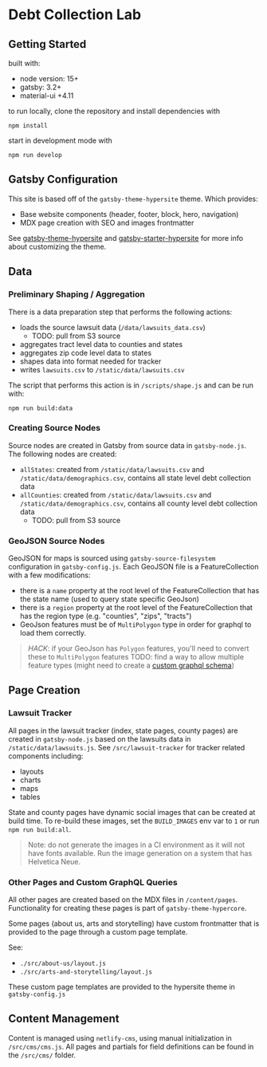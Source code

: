 # Debt Collection Lab

## Getting Started

built with:

- node version: 15+
- gatsby: 3.2+
- material-ui +4.11

to run locally, clone the repository and install dependencies with

```
npm install
```

start in development mode with

```
npm run develop
```

## Gatsby Configuration

This site is based off of the `gatsby-theme-hypersite` theme. Which provides:

- Base website components (header, footer, block, hero, navigation)
- MDX page creation with SEO and images frontmatter

See [gatsby-theme-hypersite](https://github.com/Hyperobjekt/gatsby-themes/tree/main/themes/gatsby-theme-hypersite) and [gatsby-starter-hypersite](https://github.com/Hyperobjekt/gatsby-themes/tree/main/starters/gatsby-starter-hypersite) for more info about customizing the theme.

## Data

### Preliminary Shaping / Aggregation

There is a data preparation step that performs the following actions:

- loads the source lawsuit data (`/data/lawsuits_data.csv`)
  - TODO: pull from S3 source
- aggregates tract level data to counties and states
- aggregates zip code level data to states
- shapes data into format needed for tracker
- writes `lawsuits.csv` to `/static/data/lawsuits.csv`

The script that performs this action is in `/scripts/shape.js` and can be run with:

```
npm run build:data
```

### Creating Source Nodes

Source nodes are created in Gatsby from source data in `gatsby-node.js`. The following nodes are created:

- `allStates`: created from `/static/data/lawsuits.csv` and `/static/data/demographics.csv`, contains all state level debt collection data
- `allCounties`: created from `/static/data/lawsuits.csv` and `/static/data/demographics.csv`, contains all county level debt collection data
  - TODO: pull from S3 source

### GeoJSON Source Nodes

GeoJSON for maps is sourced using `gatsby-source-filesystem` configuration in `gatsby-config.js`. Each GeoJSON file is a FeatureCollection with a few modifications:

- there is a `name` property at the root level of the FeatureCollection that has the state name (used to query state specific GeoJson)
- there is a `region` property at the root level of the FeatureCollection that has the region type (e.g. "counties", "zips", "tracts")
- GeoJson features must be of `MultiPolygon` type in order for graphql to load them correctly.

> _HACK_: if your GeoJson has `Polygon` features, you'll need to convert these to `MultiPolygon` features
> TODO: find a way to allow multiple feature types (might need to create a [custom graphql schema](https://www.gatsbyjs.com/docs/reference/graphql-data-layer/schema-customization/))

## Page Creation

### Lawsuit Tracker

All pages in the lawsuit tracker (index, state pages, county pages) are created in `gatsby-node.js` based on the lawsuits data in `/static/data/lawsuits.js`. See `/src/lawsuit-tracker` for tracker related components including:

- layouts
- charts
- maps
- tables

State and county pages have dynamic social images that can be created at build time. To re-build these images, set the `BUILD_IMAGES` env var to `1` or run `npm run build:all`.

> Note: do not generate the images in a CI environment as it will not have fonts available. Run the image generation on a system that has Helvetica Neue.

### Other Pages and Custom GraphQL Queries

All other pages are created based on the MDX files in `/content/pages`. Functionality for creating these pages is part of `gatsby-theme-hypercore`.

Some pages (about us, arts and storytelling) have custom frontmatter that is provided to the page through a custom page template.

See:

- `./src/about-us/layout.js`
- `./src/arts-and-storytelling/layout.js`

These custom page templates are provided to the hypersite theme in `gatsby-config.js`

## Content Management

Content is managed using `netlify-cms`, using manual initialization in `/src/cms/cms.js`. All pages and partials for field definitions can be found in the `/src/cms/` folder.
